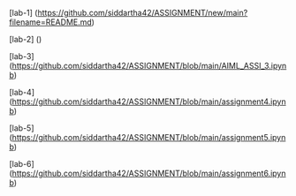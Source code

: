 [lab-1] (https://github.com/siddartha42/ASSIGNMENT/new/main?filename=README.md)

[lab-2] ()

[lab-3] (https://github.com/siddartha42/ASSIGNMENT/blob/main/AIML_ASSI_3.ipynb)

[lab-4] (https://github.com/siddartha42/ASSIGNMENT/blob/main/assignment4.ipynb)

[lab-5] (https://github.com/siddartha42/ASSIGNMENT/blob/main/assignment5.ipynb)

[lab-6] (https://github.com/siddartha42/ASSIGNMENT/blob/main/assignment6.ipynb)
